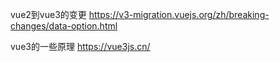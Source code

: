 
vue2到vue3的变更
https://v3-migration.vuejs.org/zh/breaking-changes/data-option.html


vue3的一些原理
https://vue3js.cn/

